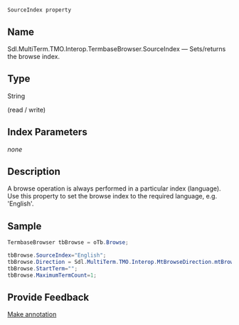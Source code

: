 

# 
    SourceIndex property



## Name

Sdl.MultiTerm.TMO.Interop.TermbaseBrowser.SourceIndex —          Sets/returns the browse index.



## Type

String

(read / write)



## Index Parameters
*none*


## Description



A browse operation is always performed in a particular index (language). Use this property to set the browse index to the required language, e.g. 'English'.



## Sample


```cs
TermbaseBrowser tbBrowse = oTb.Browse;

tbBrowse.SourceIndex="English";
tbBrowse.Direction = Sdl.MultiTerm.TMO.Interop.MtBrowseDirection.mtBrowseDown;
tbBrowse.StartTerm="";
tbBrowse.MaximumTermCount=1;
```



## Provide Feedback

[Make annotation](mailto:sdk-feedback@sdl.com&amp;subject=Reference%20for%20Sdl.MultiTerm.TMO.Interop.TermbaseBrowser.SourceIndex)

